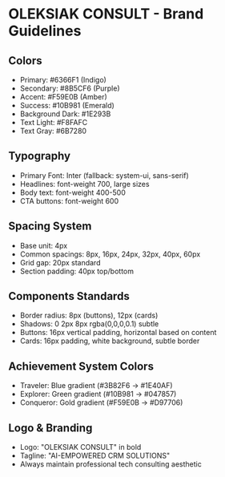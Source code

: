 # OLEKSIAK CONSULT - Brand Guidelines

## Colors
- Primary: #6366F1 (Indigo)
- Secondary: #8B5CF6 (Purple)
- Accent: #F59E0B (Amber)
- Success: #10B981 (Emerald)
- Background Dark: #1E293B
- Text Light: #F8FAFC
- Text Gray: #6B7280

## Typography
- Primary Font: Inter (fallback: system-ui, sans-serif)
- Headlines: font-weight 700, large sizes
- Body text: font-weight 400-500
- CTA buttons: font-weight 600

## Spacing System
- Base unit: 4px
- Common spacings: 8px, 16px, 24px, 32px, 40px, 60px
- Grid gap: 20px standard
- Section padding: 40px top/bottom

## Components Standards
- Border radius: 8px (buttons), 12px (cards)
- Shadows: 0 2px 8px rgba(0,0,0,0.1) subtle
- Buttons: 16px vertical padding, horizontal based on content
- Cards: 16px padding, white background, subtle border

## Achievement System Colors
- Traveler: Blue gradient (#3B82F6 → #1E40AF)
- Explorer: Green gradient (#10B981 → #047857)
- Conqueror: Gold gradient (#F59E0B → #D97706)

## Logo & Branding
- Logo: "OLEKSIAK CONSULT" in bold
- Tagline: "AI-EMPOWERED CRM SOLUTIONS"
- Always maintain professional tech consulting aesthetic